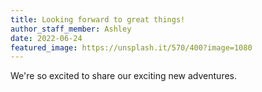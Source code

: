 ```yaml
---
title: Looking forward to great things!
author_staff_member: Ashley
date: 2022-06-24
featured_image: https://unsplash.it/570/400?image=1080
---
```


We're so excited to share our exciting new adventures.